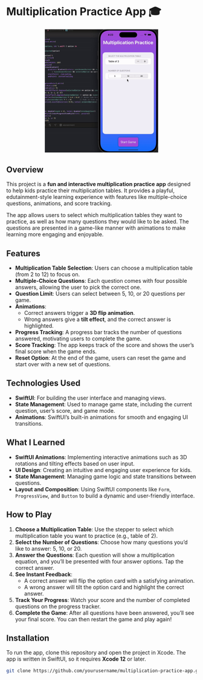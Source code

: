 # Multiplication Practice App 🎓

<p align="center">
  <img src="https://raw.githubusercontent.com/ashut08/100daysSwiftUIChallenge/main/edutainment/edutainement.gif" alt="edutainement" width="300"/>
</p>


## Overview

This project is a **fun and interactive multiplication practice app** designed to help kids practice their multiplication tables. It provides a playful, edutainment-style learning experience with features like multiple-choice questions, animations, and score tracking.

The app allows users to select which multiplication tables they want to practice, as well as how many questions they would like to be asked. The questions are presented in a game-like manner with animations to make learning more engaging and enjoyable.

## Features

- **Multiplication Table Selection**: Users can choose a multiplication table (from 2 to 12) to focus on.
- **Multiple-Choice Questions**: Each question comes with four possible answers, allowing the user to pick the correct one.
- **Question Limit**: Users can select between 5, 10, or 20 questions per game.
- **Animations**: 
  - Correct answers trigger a **3D flip animation**.
  - Wrong answers give a **tilt effect**, and the correct answer is highlighted.
- **Progress Tracking**: A progress bar tracks the number of questions answered, motivating users to complete the game.
- **Score Tracking**: The app keeps track of the score and shows the user’s final score when the game ends.
- **Reset Option**: At the end of the game, users can reset the game and start over with a new set of questions.

## Technologies Used

- **SwiftUI**: For building the user interface and managing views.
- **State Management**: Used to manage game state, including the current question, user’s score, and game mode.
- **Animations**: SwiftUI’s built-in animations for smooth and engaging UI transitions.
  
## What I Learned

- **SwiftUI Animations**: Implementing interactive animations such as 3D rotations and tilting effects based on user input.
- **UI Design**: Creating an intuitive and engaging user experience for kids.
- **State Management**: Managing game logic and state transitions between questions.
- **Layout and Composition**: Using SwiftUI components like `Form`, `ProgressView`, and `Button` to build a dynamic and user-friendly interface.

## How to Play

1. **Choose a Multiplication Table**: Use the stepper to select which multiplication table you want to practice (e.g., table of 2).
2. **Select the Number of Questions**: Choose how many questions you’d like to answer: 5, 10, or 20.
3. **Answer the Questions**: Each question will show a multiplication equation, and you’ll be presented with four answer options. Tap the correct answer.
4. **See Instant Feedback**: 
    - A correct answer will flip the option card with a satisfying animation.
    - A wrong answer will tilt the option card and highlight the correct answer.
5. **Track Your Progress**: Watch your score and the number of completed questions on the progress tracker.
6. **Complete the Game**: After all questions have been answered, you’ll see your final score. You can then restart the game and play again!


## Installation

To run the app, clone this repository and open the project in Xcode. The app is written in SwiftUI, so it requires **Xcode 12** or later.

```bash
git clone https://github.com/yourusername/multiplication-practice-app.git
